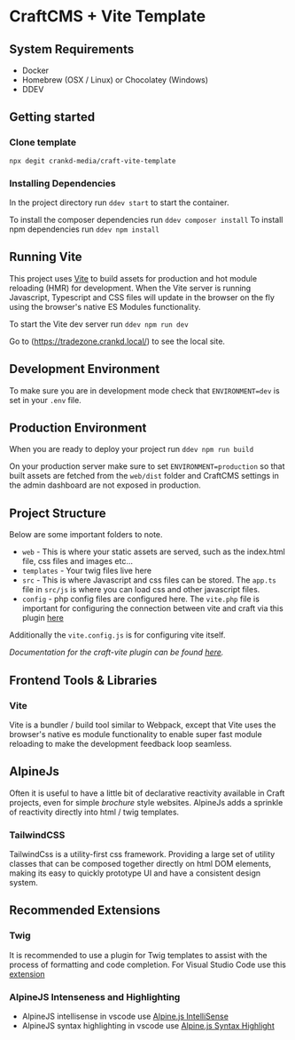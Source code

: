 # CraftCMS + Vite Template

## System Requirements

- Docker
- Homebrew (OSX / Linux) or Chocolatey (Windows)
- DDEV

## Getting started

### Clone template

`npx degit crankd-media/craft-vite-template`

### Installing Dependencies

In the project directory run `ddev start` to start the container.

To install the composer dependencies run `ddev composer install`
To install npm dependencies run `ddev npm install`

## Running Vite

This project uses [Vite](https://vitejs.dev/) to build assets for production and hot module reloading (HMR) for development. When the Vite server is running Javascript, Typescript and CSS files will update in the browser on the fly using the browser's native ES Modules functionality.

To start the Vite dev server run `ddev npm run dev`

Go to (https://tradezone.crankd.local/) to see the local site.

## Development Environment

To make sure you are in development mode check that `ENVIRONMENT=dev` is set in your `.env` file.

## Production Environment

When you are ready to deploy your project run `ddev npm run build`

On your production server make sure to set `ENVIRONMENT=production` so that built assets are fetched from the `web/dist` folder and CraftCMS settings in the admin dashboard are not exposed in production.

## Project Structure

Below are some important folders to note.

- `web` - This is where your static assets are served, such as the index.html file, css files and images etc...
- `templates` - Your twig files live here
- `src` - This is where Javascript and css files can be stored. The `app.ts` file in `src/js` is where you can load css and other javascript files.
- `config` - php config files are configured here. The `vite.php` file is important for configuring the connection between vite and craft via this plugin [here](https://github.com/nystudio107/craft-vite)

Additionally the `vite.config.js` is for configuring vite itself.

_Documentation for the craft-vite plugin can be found [here](https://nystudio107.com/docs/vite/)._

## Frontend Tools & Libraries

### Vite

Vite is a bundler / build tool similar to Webpack, except that Vite uses the browser's native es module functionality to enable super fast module reloading to make the development feedback loop seamless.

## AlpineJs

Often it is useful to have a little bit of declarative reactivity available in Craft projects, even for simple _brochure_ style websites. AlpineJs adds a sprinkle of reactivity directly into html / twig templates.

### TailwindCSS

TailwindCss is a utility-first css framework. Providing a large set of utility classes that can be composed together directly on html DOM elements, making its easy to quickly prototype UI and have a consistent design system.

## Recommended Extensions

### Twig

It is recommended to use a plugin for Twig templates to assist with the process of formatting and code completion. For Visual Studio Code use this [extension](https://marketplace.visualstudio.com/items?itemName=mblode.twig-language-2)

### AlpineJS Intenseness and Highlighting

- AlpineJS intellisense in vscode use [Alpine.js IntelliSense](https://marketplace.visualstudio.com/items?itemName=adrianwilczynski.alpine-js-intellisense)
- AlpineJS syntax highlighting in vscode use [Alpine.js Syntax Highlight](https://marketplace.visualstudio.com/items?itemName=adrianwilczynski.alpine-js-intellisense)
